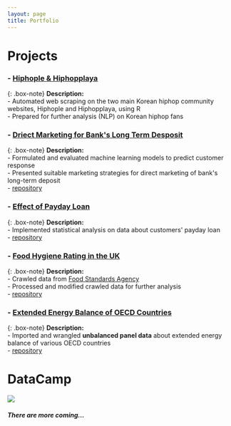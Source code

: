 ```yaml
---
layout: page
title: Portfolio
---
```


# Projects

### - [Hiphople & Hiphopplaya](https://github.com/sakjung/hhl_hhp)

{: .box-note}
**Description:** 
<br />- Automated web scraping on the two main Korean hiphop community websites, Hiphople and Hiphopplaya, using R
<br />- Prepared for further analysis (NLP) on Korean hiphop fans

### - [Driect Marketing for Bank's Long Term Desposit](https://sakjung.github.io/bank/)

{: .box-note}
**Description:** 
<br />- Formulated and evaluated machine learning models to predict customer response
<br />- Presented suitable marketing strategies for direct marketing of bank's long-term deposit
<br />- [repository](https://github.com/sakjung/bank.git)

### - [Effect of Payday Loan](https://sakjung.github.io/payday-loan/)

{: .box-note}
**Description:**
<br />- Implemented statistical analysis on data about customers' payday loan
<br />- [repository](https://github.com/sakjung/payday-loan)

### - [Food Hygiene Rating in the UK](https://sakjung.github.io/food-hygiene-rating)

{: .box-note}
**Description:**
<br />- Crawled data from [Food Standards Agency](https://data.food.gov.uk/catalog/datasets/38dd8d6a-5ab1-4f50-b753-ab33288e3200)
<br />- Processed and modified crawled data for further analysis
<br />- [repository](https://github.com/sakjung/food-hygiene-rating.git)

### - [Extended Energy Balance of OECD Countries](https://sakjung.github.io/extended-energy-balance-oecd/)

{: .box-note}
**Description:**
<br />- Imported and wrangled **unbalanced panel data** about extended energy balance of various OECD countries 
<br />- [repository](https://github.com/sakjung/extended-energy-balance-oecd.git)


# DataCamp

[<img src="https://course_report_production.s3.amazonaws.com/rich/rich_files/rich_files/874/s200/datacamp-logo.png">](https://www.datacamp.com/profile/ssangyu123)


##### There are more coming...



